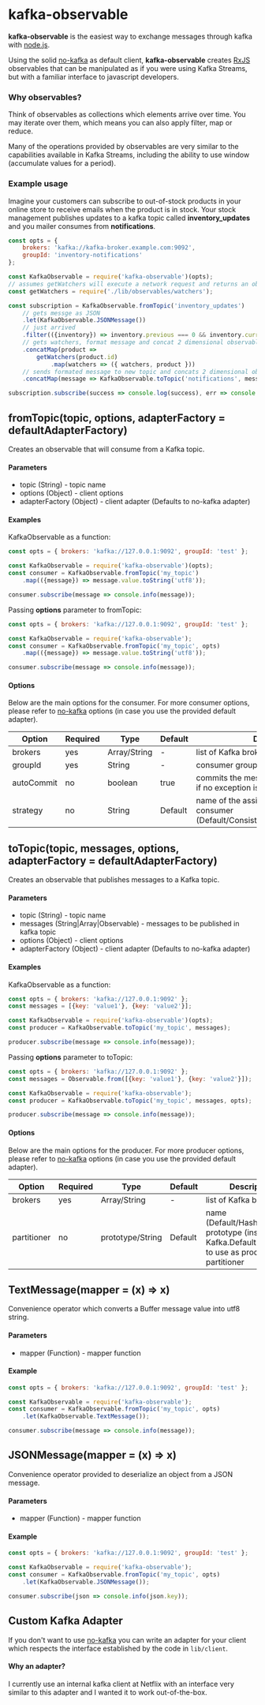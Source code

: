 
# kafka-observable

__kafka-observable__ is the easiest way to exchange messages through kafka with [node.js](https://nodejs.org).


Using the solid [no-kafka](https://github.com/oleksiyk/kafka) as default client, __kafka-observable__ creates [RxJS](https://github.com/ReactiveX/rxjs) observables 
that can be manipulated as if you were using Kafka Streams, but with a familiar interface 
to javascript developers.

### Why observables?

Think of observables as collections which elements arrive over time. You may iterate over 
them, which means you can also apply filter, map or reduce. 

Many of the operations provided by observables are very similar to the capabilities available 
in Kafka Streams, including the ability to use window (accumulate values for a period).

### Example usage

Imagine your customers can subscribe to out-of-stock products in your online store to 
receive emails when the product is in stock. Your stock management publishes updates
to a kafka topic called __inventory_updates__ and you mailer consumes from __notifications__.

```javascript
const opts = { 
    brokers: 'kafka://kafka-broker.example.com:9092', 
    groupId: 'inventory-notifications' 
};

const KafkaObservable = require('kafka-observable')(opts);
// assumes getWatchers will execute a network request and returns an observable
const getWatchers = require('./lib/observables/watchers');

const subscription = KafkaObservable.fromTopic('inventory_updates')
    // gets messge as JSON
    .let(KafkaObservable.JSONMessage())
    // just arrived
    .filter(({inventory}) => inventory.previous === 0 && inventory.current > 0)
    // gets watchers, format message and concat 2 dimensional observable
    .concatMap(product => 
        getWatchers(product.id)
            .map(watchers => ({ watchers, product }))
    // sends formated message to new topic and concats 2 dimensional observable
    .concatMap(message => KafkaObservable.toTopic('notifications', message));

subscription.subscribe(success => console.log(success), err => console.error(err));    
``` 

## fromTopic(topic, options, adapterFactory = defaultAdapterFactory)

Creates an observable that will consume from a Kafka topic.

#### Parameters
* topic (String) - topic name
* options (Object) - client options
* adapterFactory (Object) - client adapter (Defaults to no-kafka adapter)

#### Examples

KafkaObservable as a function:
```javascript
const opts = { brokers: 'kafka://127.0.0.1:9092', groupId: 'test' };

const KafkaObservable = require('kafka-observable')(opts);
const consumer = KafkaObservable.fromTopic('my_topic')
    .map(({message}) => message.value.toString('utf8'));

consumer.subscribe(message => console.info(message));
```

Passing __options__ parameter to fromTopic:
```javascript
const opts = { brokers: 'kafka://127.0.0.1:9092', groupId: 'test' };

const KafkaObservable = require('kafka-observable');
const consumer = KafkaObservable.fromTopic('my_topic', opts)
    .map(({message}) => message.value.toString('utf8'));

consumer.subscribe(message => console.info(message));
```

#### Options

Below are the main options for the consumer. For more consumer options, please
refer to [no-kafka](https://github.com/oleksiyk/kafka) options (in case you use the provided default adapter).

| Option | Required | Type | Default | Description |
|---|---|---|---|---|
| brokers | yes | Array/String | - | list of Kafka brokers 
| groupId | yes | String| - | consumer group id  
| autoCommit | no | boolean |true | commits the message offset automatically if no exception is thrown
| strategy | no | String | Default | name of the assignment strategy for the consumer (Default/Consistent/WeightedRoundRobin)

## toTopic(topic, messages, options, adapterFactory = defaultAdapterFactory)

Creates an observable that publishes messages to a Kafka topic.

#### Parameters
* topic (String) - topic name
* messages (String|Array|Observable) - messages to be published in kafka topic
* options (Object) - client options
* adapterFactory (Object) - client adapter (Defaults to no-kafka adapter)

#### Examples

KafkaObservable as a function:
```javascript
const opts = { brokers: 'kafka://127.0.0.1:9092' };
const messages = [{key: 'value1'}, {key: 'value2'}];

const KafkaObservable = require('kafka-observable')(opts);
const producer = KafkaObservable.toTopic('my_topic', messages);

producer.subscribe(message => console.info(message));
```

Passing __options__ parameter to toTopic:
```javascript
const opts = { brokers: 'kafka://127.0.0.1:9092' };
const messages = Observable.from([{key: 'value1'}, {key: 'value2'}]);

const KafkaObservable = require('kafka-observable');
const producer = KafkaObservable.toTopic('my_topic', messages, opts);

producer.subscribe(message => console.info(message));
```

#### Options

Below are the main options for the producer. For more producer options, please
refer to [no-kafka](https://github.com/oleksiyk/kafka) options (in case you use the provided default adapter).

| Option | Required | Type | Default | Description |
|---|---|---|---|---|
| brokers | yes | Array/String | - | list of Kafka brokers 
| partitioner | no | prototype/String | Default | name (Default/HashCRC32) or prototype (instance of Kafka.DefaultPartitioner) to use as producer partitioner

## TextMessage(mapper = (x) => x)

Convenience operator which converts a Buffer message value into utf8 string.

#### Parameters
* mapper (Function) - mapper function

#### Example

```javascript
const opts = { brokers: 'kafka://127.0.0.1:9092', groupId: 'test' };

const KafkaObservable = require('kafka-observable');
const consumer = KafkaObservable.fromTopic('my_topic', opts)
    .let(KafkaObservable.TextMessage());

consumer.subscribe(message => console.info(message));
```

## JSONMessage(mapper = (x) => x)

Convenience operator provided to deserialize an object from a JSON message.

#### Parameters
* mapper (Function) - mapper function

#### Example

```javascript
const opts = { brokers: 'kafka://127.0.0.1:9092', groupId: 'test' };

const KafkaObservable = require('kafka-observable');
const consumer = KafkaObservable.fromTopic('my_topic', opts)
    .let(KafkaObservable.JSONMessage());

consumer.subscribe(json => console.info(json.key));
```

## Custom Kafka Adapter

If you don't want to use [no-kafka](https://github.com/oleksiyk/kafka) you can write an adapter for your client which respects
the interface established by the code in `lib/client`.

#### Why an adapter? 

I currently use an internal kafka client at Netflix with an interface very similar to this adapter 
and I wanted it to work out-of-the-box. 